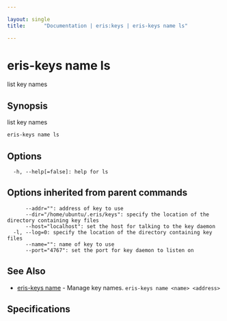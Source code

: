 ```yaml
---

layout: single
title:      "Documentation | eris:keys | eris-keys name ls"

---
```


# eris-keys name ls

list key names

## Synopsis

list key names

```bash
eris-keys name ls
```

## Options

```
  -h, --help[=false]: help for ls
```

## Options inherited from parent commands

```
      --addr="": address of key to use
      --dir="/home/ubuntu/.eris/keys": specify the location of the directory containing key files
      --host="localhost": set the host for talking to the key daemon
  -l, --log=0: specify the location of the directory containing key files
      --name="": name of key to use
      --port="4767": set the port for key daemon to listen on
```

## See Also

* [eris-keys name](/docs/documentation/keys/0.11.1/eris-keys_name/)	 - Manage key names. `eris-keys name <name> <address>`

## Specifications


